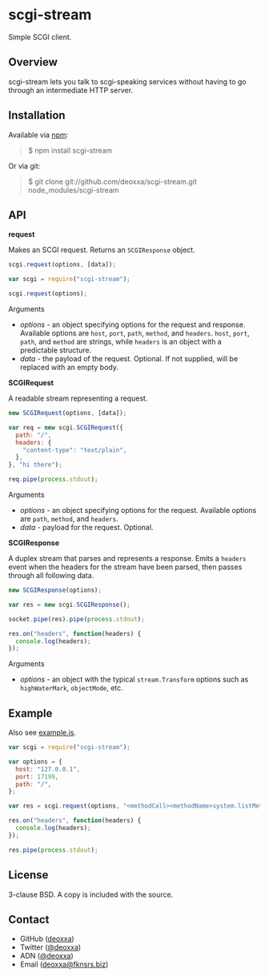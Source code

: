scgi-stream
===========

Simple SCGI client.

Overview
--------

scgi-stream lets you talk to scgi-speaking services without having to go through
an intermediate HTTP server.

Installation
------------

Available via [npm](http://npmjs.org/):

> $ npm install scgi-stream

Or via git:

> $ git clone git://github.com/deoxxa/scgi-stream.git node_modules/scgi-stream

API
---

**request**

Makes an SCGI request. Returns an `SCGIResponse` object.

```javascript
scgi.request(options, [data]);
```

```javascript
var scgi = require("scgi-stream");

scgi.request(options);
```

Arguments

* _options_ - an object specifying options for the request and response.
  Available options are `host`, `port`, `path`, `method`, and `headers`. `host`,
  `port`, `path`, and `method` are strings, while `headers` is an object with a
  predictable structure.
* _data_ - the payload of the request. Optional. If not supplied, will be
  replaced with an empty body.

**SCGIRequest**

A readable stream representing a request.

```javascript
new SCGIRequest(options, [data]);
```

```javascript
var req = new scgi.SCGIRequest({
  path: "/",
  headers: {
    "content-type": "text/plain",
  },
}, "hi there");

req.pipe(process.stdout);
```

Arguments

* _options_ - an object specifying options for the request. Available options
  are `path`, `method`, and `headers`.
* _data_ - payload for the request. Optional.

**SCGIResponse**

A duplex stream that parses and represents a response. Emits a `headers` event
when the headers for the stream have been parsed, then passes through all
following data.

```javascript
new SCGIResponse(options);
```

```javascript
var res = new scgi.SCGIResponse();

socket.pipe(res).pipe(process.stdout);

res.on("headers", function(headers) {
  console.log(headers);
});
```

Arguments

* _options_ - an object with the typical `stream.Transform` options such as
  `highWaterMark`, `objectMode`, etc.

Example
-------

Also see [example.js](https://github.com/deoxxa/scgi-stream/blob/master/example.js).

```javascript
var scgi = require("scgi-stream");

var options = {
  host: "127.0.0.1",
  port: 17199,
  path: "/",
};

var res = scgi.request(options, "<methodCall><methodName>system.listMethods</methodName></methodCall>");

res.on("headers", function(headers) {
  console.log(headers);
});

res.pipe(process.stdout);
```

License
-------

3-clause BSD. A copy is included with the source.

Contact
-------

* GitHub ([deoxxa](http://github.com/deoxxa))
* Twitter ([@deoxxa](http://twitter.com/deoxxa))
* ADN ([@deoxxa](https://alpha.app.net/deoxxa))
* Email ([deoxxa@fknsrs.biz](mailto:deoxxa@fknsrs.biz))
